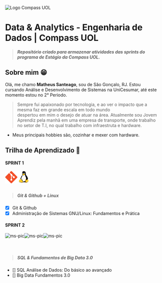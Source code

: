 ![Logo Compass UOL](https://media.licdn.com/dms/image/D4D16AQGNu7n6SGhBpQ/profile-displaybackgroundimage-shrink_200_800/0/1677086381794?e=2147483647&v=beta&t=s968EErrY9945AxkMCd7bRIjftjB2d285XlQorw9Ulo)

# Data & Analytics - Engenharia de Dados | Compass UOL

>##### Repositório criado para armazenar atividades das sprints do programa de Estágio da Compass UOL.

## Sobre mim 😁
    
Olá, me chamo **Matheus Santeago**, sou de São Gonçalo, RJ. Estou cursando Análise e Desenvolvimento de Sistemas na UniCesumar, até este momento estou no 2° Periodo. 

> Sempre fui apaixonado por tecnologia, e ao ver o impacto que a mesma faz em grande escala em todo mundo <br> despertou em mim o desejo de atuar na área.
Atualmente sou Jovem Aprendiz pela manhã em uma empresa de transporte, onde trabalho no setor de T.I, no qual trabalho com infraestruta e hardware.

-  Meus principais hobbies são, cozinhar e mexer com hardware. 

## Trilha de Aprendizado 💫

#### **SPRINT 1** 

<div>
    <img align="left" alt="ms-pic" height="40" src="https://github.com/devicons/devicon/blob/master/icons/git/git-original.svg">
    <img align="left" alt="ms-pic" height="40" src="https://github.com/devicons/devicon/blob/master/icons/linux/linux-original.svg">
</div>
<br><br><br>

>##### Git & Github + Linux
- [X] Git & Github
- [X] Administração de Sistemas GNU/Linux: Fundamentos e Prática

#### **SPRINT 2** 

<div>
    <img align="left" alt="ms-pic" height="40" src="https://cdn.jsdelivr.net/gh/devicons/devicon@v2.15.1/devicon.min.css">
    <img align="left" alt="ms-pic" height="40" src="https://cdn.jsdelivr.net/gh/devicons/devicon@v2.15.1/devicon.min.css">
    <img align="left" alt="ms-pic" height="40" src="https://cdn-icons-png.flaticon.com/512/657/657695.png">
</div>
<br><br><br>

>##### SQL & Fundamentos de Big Data 3.0 
- [] SQL Análise de Dados: Do básico ao avançado
- [] Big Data Fundamentos 3.0
